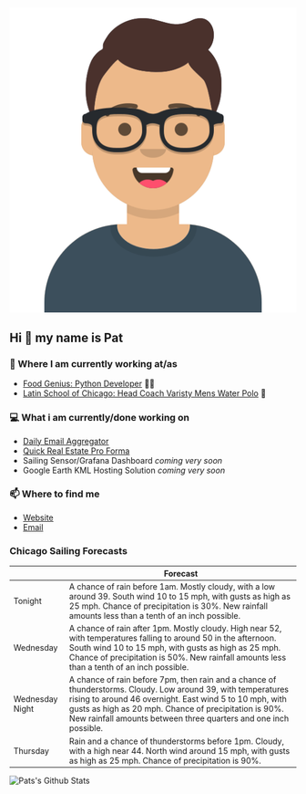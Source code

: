 [![Social banner for p-j-falconer](https://raw.githubusercontent.com/P-J-FALCONER/P-J-FALCONER/master/assets/avataaars.svg)](https://patfalconer.com/)
## Hi :wave: my name is Pat

### 💼 Where I am currently working at/as
- [Food Genius: Python Developer](https://getfoodgenius.com/) 🍔🐍
- [Latin School of Chicago: Head Coach Varisty Mens Water Polo](https://www.latinschool.org/) 🤽


### 💻 What i am currently/done working on
 - [Daily Email Aggregator](https://github.com/P-J-FALCONER/dott_daily_mail)
 - [Quick Real Estate Pro Forma](https://github.com/P-J-FALCONER/henry)
 - Sailing Sensor/Grafana Dashboard *coming very soon*
 - Google Earth KML Hosting Solution *coming very soon*

### 📫 Where to find me
 - [Website](https://patfalconer.com/)
 - [Email](mailto:patrick.j.falconer@gmail.com)


### Chicago Sailing Forecasts
|   | Forecast  |
|---|---|
| Tonight | A chance of rain before 1am. Mostly cloudy, with a low around 39. South wind 10 to 15 mph, with gusts as high as 25 mph. Chance of precipitation is 30%. New rainfall amounts less than a tenth of an inch possible. |
| Wednesday | A chance of rain after 1pm. Mostly cloudy. High near 52, with temperatures falling to around 50 in the afternoon. South wind 10 to 15 mph, with gusts as high as 25 mph. Chance of precipitation is 50%. New rainfall amounts less than a tenth of an inch possible. |
| Wednesday Night | A chance of rain before 7pm, then rain and a chance of thunderstorms. Cloudy. Low around 39, with temperatures rising to around 46 overnight. East wind 5 to 10 mph, with gusts as high as 20 mph. Chance of precipitation is 90%. New rainfall amounts between three quarters and one inch possible. |
| Thursday | Rain and a chance of thunderstorms before 1pm. Cloudy, with a high near 44. North wind around 15 mph, with gusts as high as 25 mph. Chance of precipitation is 90%. |

![Pats's Github Stats](https://github-readme-stats.vercel.app/api?username=p-j-falconer&show_icons=true&theme=radical)
